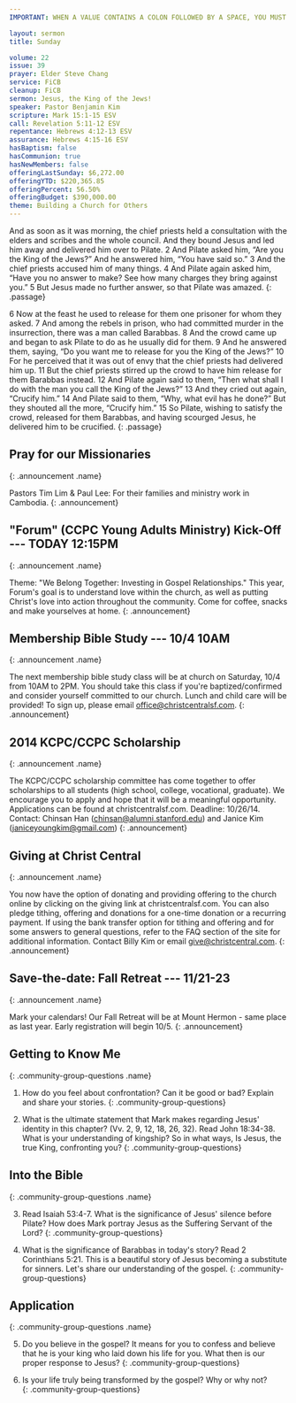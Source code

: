```yaml
---
IMPORTANT: WHEN A VALUE CONTAINS A COLON FOLLOWED BY A SPACE, YOU MUST USE &#58;

layout: sermon
title: Sunday

volume: 22
issue: 39
prayer: Elder Steve Chang
service: FiCB
cleanup: FiCB
sermon: Jesus, the King of the Jews!
speaker: Pastor Benjamin Kim
scripture: Mark 15:1-15 ESV
call: Revelation 5:11-12 ESV
repentance: Hebrews 4:12-13 ESV
assurance: Hebrews 4:15-16 ESV
hasBaptism: false
hasCommunion: true
hasNewMembers: false
offeringLastSunday: $6,272.00
offeringYTD: $220,365.85
offeringPercent: 56.50%
offeringBudget: $390,000.00
theme: Building a Church for Others
---
```


And as soon as it was morning, the chief priests held a consultation with the elders and scribes and the whole council. And they bound Jesus and led him away and delivered him over to Pilate. 2 And Pilate asked him, “Are you the King of the Jews?” And he answered him, “You have said so.” 3 And the chief priests accused him of many things. 4 And Pilate again asked him, “Have you no answer to make? See how many charges they bring against you.” 5 But Jesus made no further answer, so that Pilate was amazed.
{: .passage}

6 Now at the feast he used to release for them one prisoner for whom they asked. 7 And among the rebels in prison, who had committed murder in the insurrection, there was a man called Barabbas. 8 And the crowd came up and began to ask Pilate to do as he usually did for them. 9 And he answered them, saying, “Do you want me to release for you the King of the Jews?” 10 For he perceived that it was out of envy that the chief priests had delivered him up. 11 But the chief priests stirred up the crowd to have him release for them Barabbas instead. 12 And Pilate again said to them, “Then what shall I do with the man you call the King of the Jews?” 13 And they cried out again, “Crucify him.” 14 And Pilate said to them, “Why, what evil has he done?” But they shouted all the more, “Crucify him.” 15 So Pilate, wishing to satisfy the crowd, released for them Barabbas, and having scourged Jesus, he delivered him to be crucified.
{: .passage}



## Pray for our Missionaries
{: .announcement .name}

Pastors Tim Lim & Paul Lee: For their families and ministry work in Cambodia.
{: .announcement}

## "Forum" (CCPC Young Adults Ministry) Kick-Off --- TODAY 12:15PM
{: .announcement .name}

Theme: "We Belong Together: Investing in Gospel Relationships."  This year, Forum's goal is to understand love within the church, as well as putting Christ's love into action throughout the community. Come for coffee, snacks and make yourselves at home.
{: .announcement}

## Membership Bible Study --- 10/4 10AM
{: .announcement .name}

The next membership bible study class will be at church on Saturday, 10/4 from 10AM to 2PM. You should take this class if you're baptized/confirmed and consider yourself committed to our church. Lunch and child care will be provided! To sign up, please email office@christcentralsf.com. 
{: .announcement}

## 2014 KCPC/CCPC Scholarship
{: .announcement .name}

The KCPC/CCPC scholarship committee has come together to offer scholarships to all students (high school, college, vocational, graduate). We encourage you to apply and hope that it will be a meaningful opportunity. Applications can be found at christcentralsf.com.
Deadline: 10/26/14.
Contact: Chinsan Han (chinsan@alumni.stanford.edu) and Janice Kim (janiceyoungkim@gmail.com)
{: .announcement}

## Giving at Christ Central
{: .announcement .name}

You now have the option of donating and providing offering to the church online by clicking on the giving link at christcentralsf.com. You can also pledge tithing, offering and donations for a one-time donation or a recurring payment. If using the bank transfer option for tithing and offering and for some answers to general questions, refer to the FAQ section of the site for additional information. Contact Billy Kim or email give@christcentral.com. 
{: .announcement}

## Save-the-date: Fall Retreat --- 11/21-23
{: .announcement .name}

Mark your calendars! Our Fall Retreat will be at Mount Hermon - same place as last year. Early registration will begin 10/5.
{: .announcement}



## Getting to Know Me
{: .community-group-questions .name}

1) How do you feel about confrontation? Can it be good or bad? Explain and share your stories. 
{: .community-group-questions}

2) What is the ultimate statement that Mark makes regarding Jesus' identity in this chapter? (Vv. 2, 9, 12, 18, 26, 32). Read John 18:34-38. What is your understanding of kingship? So in what ways, Is Jesus, the true King, confronting you? 
{: .community-group-questions}

## Into the Bible
{: .community-group-questions .name}

3) Read Isaiah 53:4-7. What is the significance of Jesus' silence before Pilate? How does Mark portray Jesus as the Suffering Servant of the Lord? 
{: .community-group-questions}

4) What is the significance of Barabbas in today's story? Read 2 Corinthians 5:21. This is a beautiful story of Jesus becoming a substitute for sinners. Let's share our understanding of the gospel.
{: .community-group-questions}

## Application
{: .community-group-questions .name}

5) Do you believe in the gospel? It means for you to confess and believe that he is your king who laid down his life for you. What then is our proper response to Jesus?
{: .community-group-questions}  

6) Is your life truly being transformed by the gospel? Why or why not?  
{: .community-group-questions}  

